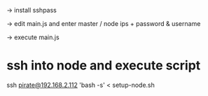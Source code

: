 -> install sshpass

-> edit main.js and enter master / node ips + password & username

-> execute main.js

# ssh into node and execute script
ssh pirate@192.168.2.112 'bash -s' < setup-node.sh
